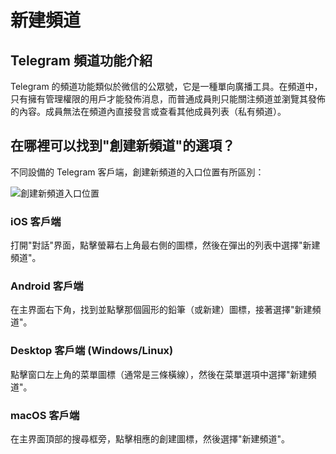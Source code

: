 # 新建頻道

## Telegram 頻道功能介紹

Telegram 的頻道功能類似於微信的公眾號，它是一種單向廣播工具。在頻道中，只有擁有管理權限的用戶才能發佈消息，而普通成員則只能關注頻道並瀏覽其發佈的內容。成員無法在頻道內直接發言或查看其他成員列表（私有頻道）。

## 在哪裡可以找到"創建新頻道"的選項？

不同設備的 Telegram 客戶端，創建新頻道的入口位置有所區別：

![創建新頻道入口位置](/markdown/img-1.jpeg)

### iOS 客戶端
打開"對話"界面，點擊螢幕右上角最右側的圖標，然後在彈出的列表中選擇"新建頻道"。

### Android 客戶端
在主界面右下角，找到並點擊那個圓形的鉛筆（或新建）圖標，接著選擇"新建頻道"。

### Desktop 客戶端 (Windows/Linux)
點擊窗口左上角的菜單圖標（通常是三條橫線），然後在菜單選項中選擇"新建頻道"。

### macOS 客戶端
在主界面頂部的搜尋框旁，點擊相應的創建圖標，然後選擇"新建頻道"。